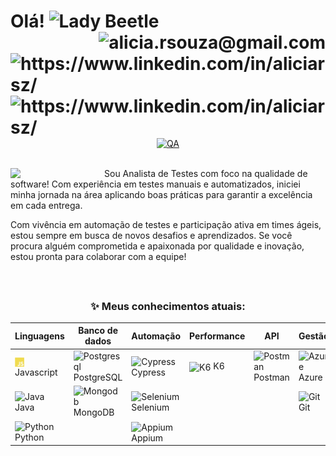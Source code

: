<h1>
    Olá!
    <img src="https://raw.githubusercontent.com/Tarikul-Islam-Anik/Animated-Fluent-Emojis/master/Emojis/Animals/Lady%20Beetle.png" alt="Lady Beetle" width="25" height="25" />
     <a href="mailto: alicia.rsouza@gmail.com" target="_blank">
        <img align="right" src="https://img.shields.io/badge/Gmail-D14836?style=for-the-badge&logo=gmail&logoColor=white" alt="alicia.rsouza@gmail.com">
    </a> 
    <a target="_blank" href="https://www.figma.com/@allysr" target="_blank">
        <img align="right" src="https://img.shields.io/badge/Figma-EE82EE?style=for-the-badge&logo=figma&logoColor=white" alt="https://www.linkedin.com/in/aliciarsz/">
    </a>
    <a target="_blank" href="https://www.linkedin.com/in/aliciarsz/">
        <img align="right" src="https://img.shields.io/badge/LinkedIn-0077B5?style=for-the-badge&logo=linkedin&logoColor=white" alt="https://www.linkedin.com/in/aliciarsz/">
    </a>	
</h1> 
    <div align="center">
      <a href="https://github.com/allysr"><img src="https://readme-typing-svg.demolab.com?font=Fira+Code&pause=10&color=CD5C5C&center=true&vCenter=true&&repeat=true&random=false&width=435&lines=Analista+de+Testes;Analista+de+Testes+Automatizados;QE;QA" alt="QA" />
      </a>  
    </div>
    <br>
    <div>
    	    <img align="left" src="https://i.imgur.com/K4CmFKC.png" width="150px"> 
	    <p>
		Sou Analista de Testes com foco na qualidade de software! Com experiência em testes manuais e automatizados, iniciei minha jornada na área aplicando boas práticas 
	    para garantir a excelência em cada entrega.  
	    </p>
	    <p>
		Com vivência em automação de testes e participação ativa em times ágeis, estou sempre em busca de novos desafios e aprendizados. Se você procura alguém comprometida 
	    e apaixonada por qualidade e inovação, estou pronta para colaborar com a equipe!    
	    </p>  
    </div>
    
<br>

##

<div align="center">
    <h3> ✨ Meus conhecimentos atuais:</h3>    
    <table>
        <thead>
            <tr>
                <th>Linguagens</th>
                <th>Banco de dados</th>
                <th>Automação</th>
                <th>Performance</th>
                <th>API</th>
                <th>Gestão</th>
                <th>Design</th>
            </tr>
        </thead>
        <tbody>
            <tr>
                <td><img align="center" alt="Js" height="15" width="15" src="https://raw.githubusercontent.com/devicons/devicon/master/icons/javascript/javascript-plain.svg"> Javascript</td>
                <td><img align="center" alt="Postgresql" height="15" width="15" src="https://upload.wikimedia.org/wikipedia/commons/thumb/2/29/Postgresql_elephant.svg/1200px-Postgresql_elephant.svg.png"/> PostgreSQL</td>
                <td><img align="center" alt="Cypress" height="15" width="15" src="https://cdn.jsdelivr.net/gh/devicons/devicon@latest/icons/cypressio/cypressio-original.svg" /> Cypress    </td>
                <td><img align="center" alt="K6" height="15" width="15" src="https://cdn.jsdelivr.net/gh/devicons/devicon@latest/icons/k6/k6-original.svg" /> K6</td>
                <td><img align="center" alt="Postman" height="15" width="15" src="https://cdn.jsdelivr.net/gh/devicons/devicon@latest/icons/postman/postman-plain.svg" /> Postman</td>
                <td><img align="center" alt="Azure" height="15" width="15" src="https://cdn.jsdelivr.net/gh/devicons/devicon/icons/azure/azure-original.svg" /> Azure</td>
                <td><img align="center" alt="figma" height="15" width="15"  src="https://upload.wikimedia.org/wikipedia/commons/3/33/Figma-logo.svg"/> Figma                </td>
            </tr>
            <tr>
                <td><img align="center" alt="Java" height="15" width="15" src="https://cdn-icons-png.flaticon.com/512/226/226777.png"> Java</td>
                <td><img align="center" alt="Mongodb" height="15"  src="https://devkico.itexto.com.br/wp-content/uploads/2013/10/mongodb-leaf.png"/> MongoDB</td>
                <td><img align="center" alt="Selenium" height="15" width="15" src="https://cdn.jsdelivr.net/gh/devicons/devicon/icons/selenium/selenium-original.svg" /> Selenium</td>
                <td></td>
                <td></td>
                <td><img align="center" alt="Git" height="15" width="15" src="https://cdn.jsdelivr.net/gh/devicons/devicon/icons/git/git-original.svg" /> Git</td>
		 <td></td>
            </tr>
            <tr>
                <td><img align=" center" alt="Python" height="15" width="15"  src="https://upload.wikimedia.org/wikipedia/commons/thumb/c/c3/Python-logo-notext.svg/1200px-Python-logo-notext.svg.png"/> Python</td>
                <td></td>
                <td><img align="center" alt="Appium" height="15" width="15" src="https://cdn.worldvectorlogo.com/logos/appium.svg"/> Appium</td>
                <td></td>
                <td></td>
                <td></td>
		<td></td>
            </tr>
        </tbody>
    </table>
    
</div>


     
     
     
  
